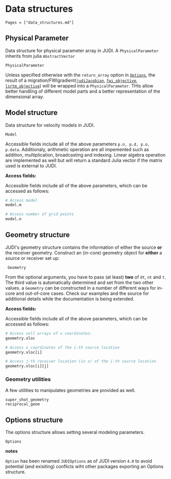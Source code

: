 # Data structures


```@contents
Pages = ["data_structures.md"]
```

## Physical Parameter

Data structure for physical parameter array in JUDI. A `PhysicalParameter` inherits from julia `AbstractVector`

```@docs
PhysicalParameter
```

Unless specified otherwise with the `return_array` option in [`Options`](@ref), the result of a migration/FWIgradient([`judiJacobian`](@ref), [`fwi_objective`](@ref), [`lsrtm_objective`](@ref)) will be wrapped into a `PhysicalParameter`. THis allow better handling of different model parts and a better representation of the dimensional array.

## Model structure

Data structure for velocity models in JUDI.

```@docs
Model
```

Accessible fields include all of the above parameters `p.n, p.d, p.o, p.data`. Additionaly, arithmetic operation are all impemented such as addition, multiplication, broadcasting and indexing. Linear algebra operation are implemented as well but will return a standard Julia vector if the matrix used is external to JUDI.

**Access fields:**

Accessible fields include all of the above parameters, which can be accessed as follows:

```julia
# Access model
model.m

# Access number of grid points
model.n
```

## Geometry structure

JUDI's geometry structure contains the information of either the source **or** the receiver geometry. Construct an (in-core) geometry object for **either** a source or receiver set up:

```@docs
 Geometry
```

From the optional arguments, you have to pass (at least) **two** of `dt`, `nt` and `t`. The third value is automatically determined and set from the two other values. a `Geometry` can be constructed in a number of different ways for in-core and out-of-core cases. Check our examples and the source for additional details while the documentation is being extended.

**Access fields:**

Accessible fields include all of the above parameters, which can be accessed as follows:

```julia
# Access cell arrays of x coordinates:
geometry.xloc

# Access x coordinates of the i-th source location
geometry.xloc[i]

# Access j-th receiver location (in x) of the i-th source location
geometry.xloc[i][j]
```

### Geometry utilities

A few utilities to manipulates geometries are provided as well.

```@docs
super_shot_geometry
reciprocal_geom
```
## Options structure

The options structure allows setting several modeling parameters.

```@docs
Options
```

**notes**

`Option` has been renamed `JUDIOptions` as of JUDI version `4.0` to avoid potential (and exisiting) conflicts wiht other packages exporting an Options structure.
